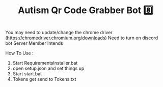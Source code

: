 <h1 align="center">
  Autism Qr Code Grabber Bot 8️⃣
</h1>

<p align="center"> 
  <kbd>
<img src="">
  </kbd>
</p>

You may need to update/change the chrome driver (https://chromedriver.chromium.org/downloads)
Need to turn on discord bot Server Member Intends

How To Use :
1. Start RequirementsInstaller.bat
2. open setup.json and set things up
3. Start start.bat
4. Tokens get send to Tokens.txt
